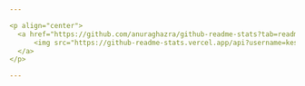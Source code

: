 ```yaml
---

<p align="center">
  <a href="https://github.com/anuraghazra/github-readme-stats?tab=readme-ov-file#github-stats-card">
      <img src="https://github-readme-stats.vercel.app/api?username=keshavgoel787&hide_border=true&show_icons=true&theme=gruvbox_light" alt="keshavgoel787's github stats">
  </a>
</p>

--- 
```


